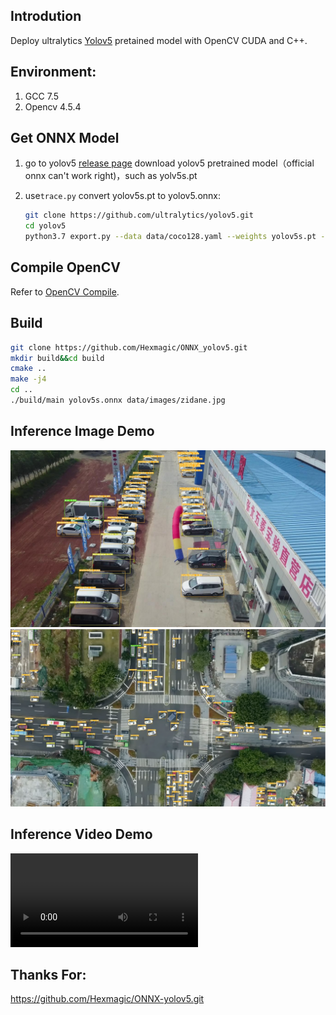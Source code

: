 ## Introdution

Deploy ultralytics [Yolov5](https://github.com/ultralytics/yolov5.git) pretained model with OpenCV CUDA and C++.



## Environment:

1. GCC 7.5
2. Opencv 4.5.4



## Get ONNX Model 

1. go to  yolov5 [release page](https://github.com/ultralytics/yolov5/releases) download yolov5 pretrained model（official onnx can't work right)，such as yolv5s.pt

2. use`trace.py` convert yolov5s.pt to yolov5.onnx:

    ```bash
    git clone https://github.com/ultralytics/yolov5.git
    cd yolov5
    python3.7 export.py --data data/coco128.yaml --weights yolov5s.pt --include onnx
    ```



## Compile OpenCV

Refer to [OpenCV Compile](OpenCV_Compile.md).



## Build 

```bash
git clone https://github.com/Hexmagic/ONNX_yolov5.git
mkdir build&&cd build
cmake ..
make -j4
cd ..
./build/main yolov5s.onnx data/images/zidane.jpg
```



## Inference Image Demo

<div align="center">
<img src="assets/output.jpg">
</div>
<div align="center">
<img src="assets/output2.png">
</div>



## Inference Video Demo

<video controls autoplay name="media"><source src="assets/result_1.mp4" type="video/mp4"></video>



## Thanks For:

https://github.com/Hexmagic/ONNX-yolov5.git
